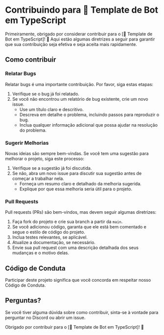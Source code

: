 # Contribuindo para 🤖 Template de Bot em TypeScript

Primeiramente, obrigado por considerar contribuir para o [🤖 Template de Bot em TypeScript]! 🎉
Aqui estão algumas diretrizes a seguir para garantir que sua contribuição seja efetiva e seja aceita mais rapidamente.

## Como contribuir

### Relatar Bugs

Relatar bugs é uma importante contribuição. Por favor, siga estas etapas:

1. Verifique se o bug já foi relatado.
2. Se você não encontrou um relatório de bug existente, crie um novo issue.
   - Use um título claro e descritivo.
   - Descreva em detalhe o problema, incluindo passos para reproduzir o bug.
   - Inclua qualquer informação adicional que possa ajudar na resolução do problema.

### Sugerir Melhorias

Novas ideias são sempre bem-vindas. Se você tem uma sugestão para melhorar o projeto, siga este processo:

1. Verifique se a sugestão já foi discutida.
2. Se não, abra um novo issue para discutir sua sugestão antes de começar a trabalhar nela.
   - Forneça um resumo claro e detalhado da melhoria sugerida.
   - Explique por que essa melhoria seria útil para o projeto.

### Pull Requests

Pull requests (PRs) são bem-vindos, mas devem seguir algumas diretrizes:

1. Faça fork do projeto e crie sua branch a partir da `main`.
2. Se você adicionou código, garanta que ele está bem comentado e segue o estilo de código do projeto.
3. Inclua testes relevantes, se aplicável.
4. Atualize a documentação, se necessário.
5. Envie sua pull request com uma descrição detalhada dos seus mudanças e o motivo delas.

## Código de Conduta

Participar deste projeto significa que você concorda em respeitar nosso Código de Conduta. 

## Perguntas?

Se você tiver alguma dúvida sobre como contribuir, sinta-se à vontade para perguntar no Discord ou abrir um issue.

Obrigado por contribuir para o [🤖 Template de Bot em TypeScript]! 🌟
